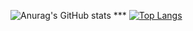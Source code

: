 
![Anurag's GitHub stats](https://github-readme-stats.vercel.app/api?username=copets7&hide=contribs,prs&show_icons=true&theme=dracula) *** [![Top Langs](https://github-readme-stats.vercel.app/api/top-langs/?username=copets7&hide_progress=true)](https://github.com/anuraghazra/github-readme-stats)

<!--
**copets7/copets7** is a ✨ _special_ ✨ repository because its `README.md` (this file) appears on your GitHub profile.

Here are some ideas to get you started:

- 🔭 I’m currently working on ...
- 🌱 I’m currently learning ...
- 👯 I’m looking to collaborate on ...
- 🤔 I’m looking for help with ...
- 💬 Ask me about ...
- 📫 How to reach me: ...
- 😄 Pronouns: ...
- ⚡ Fun fact: ...
-->

